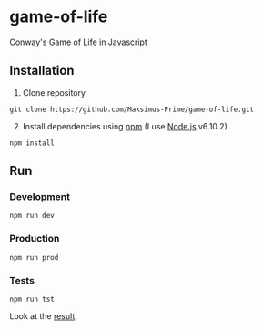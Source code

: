 # game-of-life
Conway's Game of Life in Javascript
## Installation
1. Clone repository
```
git clone https://github.com/Maksimus-Prime/game-of-life.git
```
2. Install dependencies using [npm](https://www.npmjs.com/) (I use [Node.js](https://nodejs.org) v6.10.2)
```
npm install
```
## Run
### Development
```
npm run dev
```
### Production
```
npm run prod
```
### Tests
```
npm run tst
```
Look at the [result](https://maksimus-prime.github.io/game-of-life/).